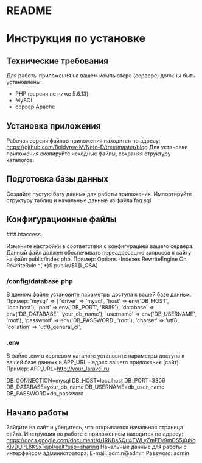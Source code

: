 # README
# Инструкция по установке

## Технические требования

Для работы приложения на вашем компьютере (сервере) должны быть установлены:
- PHP (версия не ниже 5.6.13)
- MySQL 
- сервер Apache

## Установка приложения 

Рабочая версия файлов приложения находится по адресу: 
https://github.com/Boldyrev-M/Neto-D/tree/master/blog
Для установки приложения скопируйте исходные файлы, сохраняя структуру каталогов.

## Подготовка базы данных

Создайте пустую базу данных для работы приложения.
Импортируйте структуру таблиц и начальные данные из файла faq.sql

## Конфигурационные файлы

###.htaccess 

Измените настройки в соответствии с конфигурацией вашего сервера.
Данный файл должен обеспечивать переадресацию запросов к сайту на файл public/index.php.
Пример:
	Options -Indexes
	RewriteEngine On
	RewriteRule ^(.*)$ public/$1 [L,QSA]

### /config/database.php 

В данном файле установите параметры доступа к вашей базе данных.
Пример:	'mysql' => [
		'driver' => 'mysql',
		'host' => env('DB_HOST', 'localhost'),
		'port' => env('DB_PORT', '8889'),
		'database' => env('DB_DATABASE', 'your_db_name'),
		'username' => env('DB_USERNAME', 'root'),
		'password' => env('DB_PASSWORD', 'root'),
		'charset' => 'utf8',
		'collation' => 'utf8_general_ci',

### .env

В файле .env в корневом каталоге установите параметры доступа к вашей базе данных и APP_URL - адрес вашего приложения (сайт).
Пример:
APP_URL=http://your_laravel.ru

DB_CONNECTION=mysql
DB_HOST=localhost
DB_PORT=3306
DB_DATABASE=your_db_name
DB_USERNAME=db_user_name
DB_PASSWORD=db_password

## Начало работы

Зайдите на сайт и убедитесь, что открывается начальная страница сайта.
Инструкция по работе с приложением находится по адресу:
https://docs.google.com/document/d/1RKDsSQu4TWLyZmFEv9mDS5XuKoKlvDUjrL8KSxTejpI/edit?usp=sharing
Начальные данные для работы с интерфейсом администратора:
E-mail: admin@admin
Password: admin

